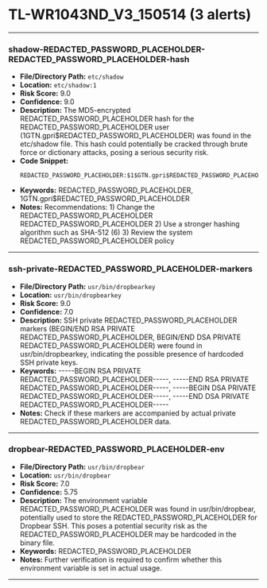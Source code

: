 # TL-WR1043ND_V3_150514 (3 alerts)

---

### shadow-REDACTED_PASSWORD_PLACEHOLDER-REDACTED_PASSWORD_PLACEHOLDER-hash

- **File/Directory Path:** `etc/shadow`
- **Location:** `etc/shadow:1`
- **Risk Score:** 9.0
- **Confidence:** 9.0
- **Description:** The MD5-encrypted REDACTED_PASSWORD_PLACEHOLDER hash for the REDACTED_PASSWORD_PLACEHOLDER user ($1$GTN.gpri$REDACTED_PASSWORD_PLACEHOLDER) was found in the etc/shadow file. This hash could potentially be cracked through brute force or dictionary attacks, posing a serious security risk.
- **Code Snippet:**
  ```
  REDACTED_PASSWORD_PLACEHOLDER:$1$GTN.gpri$REDACTED_PASSWORD_PLACEHOLDER:15502:0:99999:7:::
  ```
- **Keywords:** REDACTED_PASSWORD_PLACEHOLDER, $1$GTN.gpri$REDACTED_PASSWORD_PLACEHOLDER
- **Notes:** Recommendations: 1) Change the REDACTED_PASSWORD_PLACEHOLDER REDACTED_PASSWORD_PLACEHOLDER 2) Use a stronger hashing algorithm such as SHA-512 ($6$) 3) Review the system REDACTED_PASSWORD_PLACEHOLDER policy

---
### ssh-private-REDACTED_PASSWORD_PLACEHOLDER-markers

- **File/Directory Path:** `usr/bin/dropbearkey`
- **Location:** `usr/bin/dropbearkey`
- **Risk Score:** 9.0
- **Confidence:** 7.0
- **Description:** SSH private REDACTED_PASSWORD_PLACEHOLDER markers (BEGIN/END RSA PRIVATE REDACTED_PASSWORD_PLACEHOLDER, BEGIN/END DSA PRIVATE REDACTED_PASSWORD_PLACEHOLDER) were found in usr/bin/dropbearkey, indicating the possible presence of hardcoded SSH private keys.
- **Keywords:** -----BEGIN RSA PRIVATE REDACTED_PASSWORD_PLACEHOLDER-----, -----END RSA PRIVATE REDACTED_PASSWORD_PLACEHOLDER-----, -----BEGIN DSA PRIVATE REDACTED_PASSWORD_PLACEHOLDER-----, -----END DSA PRIVATE REDACTED_PASSWORD_PLACEHOLDER-----
- **Notes:** Check if these markers are accompanied by actual private REDACTED_PASSWORD_PLACEHOLDER data.

---
### dropbear-REDACTED_PASSWORD_PLACEHOLDER-env

- **File/Directory Path:** `usr/bin/dropbear`
- **Location:** `usr/bin/dropbear`
- **Risk Score:** 7.0
- **Confidence:** 5.75
- **Description:** The environment variable REDACTED_PASSWORD_PLACEHOLDER was found in usr/bin/dropbear, potentially used to store the REDACTED_PASSWORD_PLACEHOLDER for Dropbear SSH. This poses a potential security risk as the REDACTED_PASSWORD_PLACEHOLDER may be hardcoded in the binary file.
- **Keywords:** REDACTED_PASSWORD_PLACEHOLDER
- **Notes:** Further verification is required to confirm whether this environment variable is set in actual usage.

---
